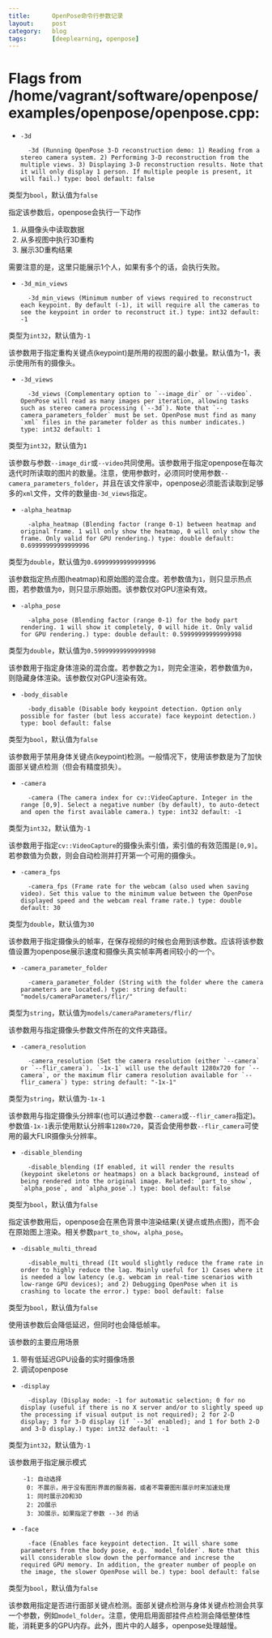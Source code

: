 ```yaml
---
title:      OpenPose命令行参数记录
layout:     post
category:   blog
tags:       [deeplearning, openpose]
---
```


# Flags from /home/vagrant/software/openpose/examples/openpose/openpose.cpp:

* `-3d`

        -3d (Running OpenPose 3-D reconstruction demo: 1) Reading from a stereo camera system. 2) Performing 3-D reconstruction from the multiple views. 3) Displaying 3-D reconstruction results. Note that it will only display 1 person. If multiple people is present, it will fail.) type: bool default: false

类型为`bool`，默认值为`false`

指定该参数后，openpose会执行一下动作

1. 从摄像头中读取数据
1. 从多视图中执行3D重构
1. 展示3D重构结果

需要注意的是，这里只能展示1个人，如果有多个的话，会执行失败。

* `-3d_min_views`

        -3d_min_views (Minimum number of views required to reconstruct each keypoint. By default (-1), it will require all the cameras to see the keypoint in order to reconstruct it.) type: int32 default: -1

类型为`int32`，默认值为`-1`

该参数用于指定重构关键点(keypoint)是所用的视图的最小数量。默认值为-1，表示使用所有的摄像头。

* `-3d_views`

        -3d_views (Complementary option to `--image_dir` or `--video`. OpenPose will read as many images per iteration, allowing tasks such as stereo camera processing (`--3d`). Note that `--camera_parameters_folder` must be set. OpenPose must find as many `xml` files in the parameter folder as this number indicates.) type: int32 default: 1

类型为`int32`，默认值为`1`

该参数与参数`--image_dir`或`--video`共同使用。该参数用于指定openpose在每次迭代时所读取的图片的数量。注意，使用参数时，必须同时使用参数`--camera_parameters_folder`，并且在该文件家中，openpose必须能否读取到足够多的`xml`文件，文件的数量由`-3d_views`指定。

* `-alpha_heatmap`

        -alpha_heatmap (Blending factor (range 0-1) between heatmap and original frame. 1 will only show the heatmap, 0 will only show the frame. Only valid for GPU rendering.) type: double default: 0.69999999999999996

类型为`double`，默认值为`0.69999999999999996`

该参数指定热点图(heatmap)和原始图的混合度。若参数值为`1`，则只显示热点图，若参数值为`0`，则只显示原始图。该参数仅对GPU渲染有效。

* `-alpha_pose`

        -alpha_pose (Blending factor (range 0-1) for the body part rendering. 1 will show it completely, 0 will hide it. Only valid for GPU rendering.) type: double default: 0.59999999999999998

类型为`double`，默认值为`0.59999999999999998`

该参数用于指定身体渲染的混合度。若参数之为`1`，则完全渲染，若参数值为`0`，则隐藏身体渲染。该参数仅对GPU渲染有效。

* `-body_disable`

        -body_disable (Disable body keypoint detection. Option only possible for faster (but less accurate) face keypoint detection.) type: bool default: false

类型为`bool`，默认值为`false`

该参数用于禁用身体关键点(keypoint)检测。一般情况下，使用该参数是为了加快面部关键点检测（但会有精度损失）。

* `-camera`

        -camera (The camera index for cv::VideoCapture. Integer in the range [0,9]. Select a negative number (by default), to auto-detect and open the first available camera.) type: int32 default: -1

类型为`int32`，默认值为`-1`

该参数用于指定`cv::VideoCapture`的摄像头索引值，索引值的有效范围是`[0,9]`。若参数值为负数，则会自动检测并打开第一个可用的摄像头。

* `-camera_fps`

        -camera_fps (Frame rate for the webcam (also used when saving video). Set this value to the minimum value between the OpenPose displayed speed and the webcam real frame rate.) type: double default: 30

类型为`double`，默认值为`30`

该参数用于指定摄像头的帧率，在保存视频的时候也会用到该参数。应该将该参数值设置为openpose展示速度和摄像头真实帧率两者间较小的一个。

* `-camera_parameter_folder`
        
        -camera_parameter_folder (String with the folder where the camera parameters are located.) type: string default: "models/cameraParameters/flir/"        

类型为`string`，默认值为`models/cameraParameters/flir/`

该参数用与指定摄像头参数文件所在的文件夹路径。

* `-camera_resolution`

        -camera_resolution (Set the camera resolution (either `--camera` or `--flir_camera`). `-1x-1` will use the default 1280x720 for `--camera`, or the maximum flir camera resolution available for `--flir_camera`) type: string default: "-1x-1"

类型为`string`，默认值为`-1x-1`

该参数用与指定摄像头分辨率(也可以通过参数`--camera`或`--flir_camera`指定)。参数值`-1x-1`表示使用默认分辨率`1280x720`，莫否会使用参数`--flir_camera`可使用的最大FLIR摄像头分辨率。

* `-disable_blending`

        -disable_blending (If enabled, it will render the results (keypoint skeletons or heatmaps) on a black background, instead of being rendered into the original image. Related: `part_to_show`, `alpha_pose`, and `alpha_pose`.) type: bool default: false

类型为`bool`，默认值为`false`

指定该参数用后，openpose会在黑色背景中渲染结果(关键点或热点图)，而不会在原始图上渲染。相关参数`part_to_show`，`alpha_pose`。

* `-disable_multi_thread`

        -disable_multi_thread (It would slightly reduce the frame rate in order to highly reduce the lag. Mainly useful for 1) Cases where it is needed a low latency (e.g. webcam in real-time scenarios with low-range GPU devices); and 2) Debugging OpenPose when it is crashing to locate the error.) type: bool default: false

类型为`bool`，默认值为`false`

使用该参数后会降低延迟，但同时也会降低帧率。

该参数的主要应用场景

1. 带有低延迟GPU设备的实时摄像场景
1. 调试openpose

* `-display`

        -display (Display mode: -1 for automatic selection; 0 for no display (useful if there is no X server and/or to slightly speed up the processing if visual output is not required); 2 for 2-D display; 3 for 3-D display (if `--3d` enabled); and 1 for both 2-D and 3-D display.) type: int32 default: -1

类型为`int32`，默认值为`-1`

该参数用于指定展示模式

        -1: 自动选择
         0: 不展示，用于没有图形界面的服务器，或者不需要图形展示时来加速处理
         1: 同时展示2D和3D
         2: 2D展示
         3: 3D展示，如果指定了参数 --3d 的话

* `-face`

        -face (Enables face keypoint detection. It will share some parameters from the body pose, e.g. `model_folder`. Note that this will considerable slow down the performance and increse the required GPU memory. In addition, the greater number of people on the image, the slower OpenPose will be.) type: bool default: false

类型为`bool`，默认值为`false`

该参数用指定是否进行面部关键点检测。面部关键点检测与身体关键点检测会共享一个参数，例如`model_folder`。注意，使用启用面部挂件点检测会降低整体性能，消耗更多的GPU内存。此外，图片中的人越多，openpose处理越慢。
